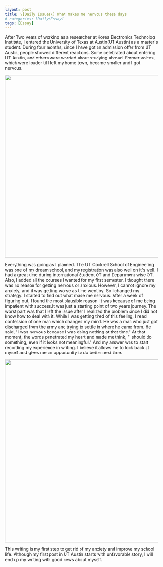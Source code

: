 ```yaml
---
layout: post
title: \[Daily Issues\] What makes me nervous these days
# categories: [Daily/Essay]
tags: [Essay]
---
```


After Two years of working as a researcher at Korea Electronics Technolog Institute, I entered the University of Texas at Austin(UT Austin) as a master's student. During four months, since I have got an admission offer from UT Austin, people showed different reactions. Some celebrated about entering UT Austin, and others were worried about studying abroad. Former voices, which were louder til I left my home town, become smaller and I got nervous.

<p align="center">
    <img src="https://media.giphy.com/media/LytiZGHa3DbCE/giphy.gif" width="600" />
</p>

Everything was going as I planned. The UT Cockrell School of Engineering was one of my dream school, and my registration was also well on it's well. I had a great time during International Student OT and Department wise OT. Also, I added all the courses I wanted for my first semester. I thought there was no reason for getting nervous or anxious. However, I cannot ignore my anxiety, and it was getting worse as time went by.
So I changed my strategy. I started to find out what made me nervous. After a week of figuring out, I found the most plausible reason. It was because of me being impatient with success.It was just a starting point of two years journey. The worst part was that I left the issue after I realized the problem since I did not know how to deal with it.
While I was getting tired of this feeling, I read confession of one man which changed my mind. He was a man who just got discharged from the army and trying to settle in where he came from. He said, "I was nervous because I was doing nothing at that time." At that moment, the words penetrated my heart and made me think, "I should do something, even if it looks not meaningful." And my answer was to start recording my experience in writing. I believe it allows me to look back at myself and gives me an opportunity to do better next time.

<p align="center">
    <img src="https://media.giphy.com/media/pOZhmE42D1WrCWATLK/giphy.gif" width="600" />
</p>

This writing is my first step to get rid of my anxiety and improve my school life. Although my first post in UT Austin starts with unfavorable story, I will end up my writing with good news about myself.